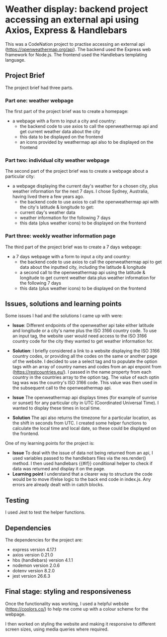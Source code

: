 # Weather display: backend project accessing an external api using Axios, Express &  Handlebars

This was a CodeNation project to practise accessing an external api (https://openweathermap.org/api).  The backend used the Express web framework for Node.js.  The frontend used the Handlebars templating language.

## Project Brief

The project brief had three parts.

### Part one: weather webpage

The first part of the project brief was to create a homepage:

* a webpage with a form to input a city and country:
  - the backend code to use axios to call the openweathermap api and get current weather data about the city
  - this data to be displayed on the frontend
  - an icons provided by weathermap api also to be displayed on the frontend

### Part two: individual city weather webpage  

The second part of the project brief was to create a webpage about a particular city:

* a webpage displaying the current day's weather for a chosen city, plus weather information for the next 7 days.  I chose Sydney, Australia, having lived there a few years ago.  
    - the backend code to use axios to call the openweathermap api with the city's latitude & longitude to get:
     - current day's weather data 
     - weather information for the following 7 days 
    - this data (plus weather icons) to be displayed on the frontend

### Part three: weekly weather information page 

The third part of the project brief was to create a 7 days webpage:

* a 7 days webpage with a form to input a city and country:
    - the backend code to use axios to call the openweathermap api to get data about the inputted city, including the latitude & longitude
    - a second call to the openweathermap api using the latitude & longitude to get current weather data plus weather information for the following 7 days 
    - this data (plus weather icons) to be displayed on the frontend

## Issues, solutions and learning points

Some issues I had and the solutions I came up with were:

* **Issue**: Different endpoints of the openweather api take either latitude and longitude or a city's name plus the ISO 3166 country code.  To use an input tag, the website user would need access to the ISO 3166 country code for the city they wanted to get weather information for.  
* **Solution**: I briefly considered a link to a website displaying the ISO 3166 country codes, or providing all the codes on the same or another page of the website. I decided to use a select tag and to populate the option tags with an array of country names and codes from an api enpoint from (https://restcountries.eu/).  I passed in the name property from each country in the countries array to the option tag.  The value of each optin tag was was the country's ISO 3166 code.  This value was then used in the subsequent call to the openweathermap api.

* **Issue** The openweathermap api displays times (for example of sunrise or sunset) for any particular city in UTC (Coordinated Universal Time). I wanted to display these times in local time.   
* **Solution** The api also returns the timezone for a particular location, as the shift in seconds from UTC.  I created some helper functions to calculate the local time and local date, so these could be displayed on the frontend.

One of my learning points for the project is:

* **Issue** To deal with the issue of data not being returned from an api, I used variables passed to the handlebars files via the res.render() method.  I then used handlebars {{#if}} conditional helper to check if data was returned and display it on the page. 
* **Learning point** I understand that a clearer way to structure the code would be to move if/else logic to the back end code in index.js.  Any errors are already dealt with in catch blocks.

## Testing

I used Jest to test the helper functions.

## Dependencies

The dependencies for the project are:
  * express version 4.17.1
  * axios version 0.21.0
  * hbs (handlebars) version 4.1.1
  * nodemon version 2.0.6
  * dotenv version 8.2.0
  * jest version 26.6.3

## Final stage: styling and responsiveness

Once the functionality was working, I used a helpful website (https://coolors.co/) to help me come up with a colour scheme for the webpage.  

I then worked on styling the website and making it responsive to different screen sizes, using media queries where required.
